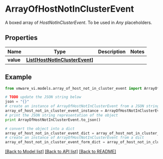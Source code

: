 # ArrayOfHostNotInClusterEvent

A boxed array of *HostNotInClusterEvent*. To be used in *Any* placeholders. 

## Properties
Name | Type | Description | Notes
------------ | ------------- | ------------- | -------------
**value** | [**List[HostNotInClusterEvent]**](HostNotInClusterEvent.md) |  | 

## Example

```python
from vmware_vi.models.array_of_host_not_in_cluster_event import ArrayOfHostNotInClusterEvent

# TODO update the JSON string below
json = "{}"
# create an instance of ArrayOfHostNotInClusterEvent from a JSON string
array_of_host_not_in_cluster_event_instance = ArrayOfHostNotInClusterEvent.from_json(json)
# print the JSON string representation of the object
print ArrayOfHostNotInClusterEvent.to_json()

# convert the object into a dict
array_of_host_not_in_cluster_event_dict = array_of_host_not_in_cluster_event_instance.to_dict()
# create an instance of ArrayOfHostNotInClusterEvent from a dict
array_of_host_not_in_cluster_event_form_dict = array_of_host_not_in_cluster_event.from_dict(array_of_host_not_in_cluster_event_dict)
```
[[Back to Model list]](../README.md#documentation-for-models) [[Back to API list]](../README.md#documentation-for-api-endpoints) [[Back to README]](../README.md)


